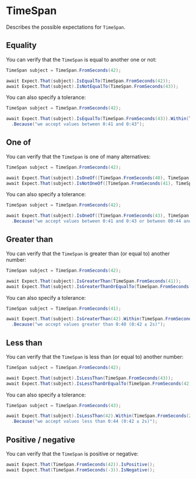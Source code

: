 # TimeSpan

Describes the possible expectations for `TimeSpan`.

## Equality

You can verify that the `TimeSpan` is equal to another one or not:

```csharp
TimeSpan subject = TimeSpan.FromSeconds(42);

await Expect.That(subject).IsEqualTo(TimeSpan.FromSeconds(42));
await Expect.That(subject).IsNotEqualTo(TimeSpan.FromSeconds(43));
```

You can also specify a tolerance:

```csharp
TimeSpan subject = TimeSpan.FromSeconds(42);

await Expect.That(subject).IsEqualTo(TimeSpan.FromSeconds(43)).Within(TimeSpan.FromSeconds(1))
  .Because("we accept values between 0:41 and 0:43");
```

## One of

You can verify that the `TimeSpan` is one of many alternatives:

```csharp
TimeSpan subject = TimeSpan.FromSeconds(42);

await Expect.That(subject).IsOneOf([TimeSpan.FromSeconds(40), TimeSpan.FromSeconds(42)]);
await Expect.That(subject).IsNotOneOf([TimeSpan.FromSeconds(41), TimeSpan.FromSeconds(43)]);
```

You can also specify a tolerance:

```csharp
TimeSpan subject = TimeSpan.FromSeconds(42);

await Expect.That(subject).IsOneOf([TimeSpan.FromSeconds(43), TimeSpan.FromSeconds(45)]).Within(TimeSpan.FromSeconds(1))
  .Because("we accept values between 0:41 and 0:43 or between 00:44 and 00:46");
```

## Greater than

You can verify that the `TimeSpan` is greater than (or equal to) another number:

```csharp
TimeSpan subject = TimeSpan.FromSeconds(42);

await Expect.That(subject).IsGreaterThan(TimeSpan.FromSeconds(41));
await Expect.That(subject).IsGreaterThanOrEqualTo(TimeSpan.FromSeconds(42));
```

You can also specify a tolerance:

```csharp
TimeSpan subject = TimeSpan.FromSeconds(41);

await Expect.That(subject).IsGreaterThan(42).Within(TimeSpan.FromSeconds(2))
  .Because("we accept values greater than 0:40 (0:42 ± 2s)");
```

## Less than

You can verify that the `TimeSpan` is less than (or equal to) another number:

```csharp
TimeSpan subject = TimeSpan.FromSeconds(42);

await Expect.That(subject).IsLessThan(TimeSpan.FromSeconds(43));
await Expect.That(subject).IsLessThanOrEqualTo(TimeSpan.FromSeconds(42));
```

You can also specify a tolerance:

```csharp
TimeSpan subject = TimeSpan.FromSeconds(43);

await Expect.That(subject).IsLessThan(42).Within(TimeSpan.FromSeconds(2))
  .Because("we accept values less than 0:44 (0:42 ± 2s)");
```

## Positive / negative

You can verify that the `TimeSpan` is positive or negative:

```csharp
await Expect.That(TimeSpan.FromSeconds(42)).IsPositive();
await Expect.That(TimeSpan.FromSeconds(-3)).IsNegative();
```
